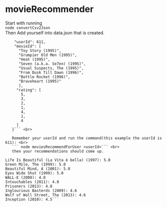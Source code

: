 # movieRecommender
Start with running <br>
```node convertCsv2Json``` <br>
Then Add yourself into data.json that is created. <br>
```{
    "userId": 611,
    "movieId": [
      "Toy Story (1995)",
      "Grumpier Old Men (1995)",
      "Heat (1995)",
      "Seven (a.k.a. Se7en) (1995)",
      "Usual Suspects, The (1995)",
      "From Dusk Till Dawn (1996)",
      "Bottle Rocket (1996)",
      "Braveheart (1995)"
      ],
     "rating": [
       5,
       3,
       2,
       1,
       4,
       1,
       4
     ]
   }``` <br>
   
   Remember your userId and run the command(this example the userId is 611): <br>
   ``` node moviesRecommendForUser <userId>``` <br>
   then your recommendations should come up.
   ```
    Life Is Beautiful (La Vita è bella) (1997): 5.0
    Green Mile, The (1999): 5.0
    Beautiful Mind, A (2001): 5.0
    Eyes Wide Shut (1999): 5.0
    WALL·E (2008): 4.8
    Intouchables (2011): 4.8
    Prisoners (2013): 4.8
    Inglourious Basterds (2009): 4.6
    Wolf of Wall Street, The (2013): 4.6
    Inception (2010): 4.5```
